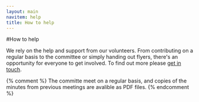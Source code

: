 ```yaml
---
layout: main
navitem: help
title: How to help
---
```


#How to help

We rely on the help and support from our volunteers. From contributing on a regular basis to the committee or simply handing out flyers, there's an opportunity for everyone to get involved. To find out more please [get in touch](/contact/).

{% comment %}
The committe meet on a regular basis, and copies of the minutes from previous meetings are avalible as PDF files.
{% endcomment %}
